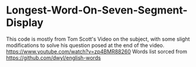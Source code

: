 # Longest-Word-On-Seven-Segment-Display
This code is mostly from Tom Scott's Video on the subject, with some slight modifications to solve his question posed at the end of the video. https://www.youtube.com/watch?v=zp4BMR88260
Words list sorced from https://github.com/dwyl/english-words